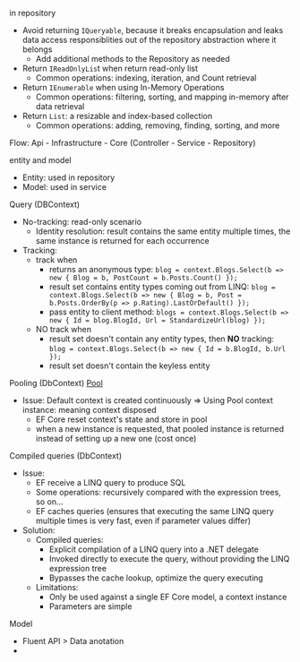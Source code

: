 ﻿in repository
- Avoid returning `IQueryable`, because it breaks encapsulation and leaks data access responsiblities out of the repository abstraction where it belongs
	+ Add additional methods to the Repository as needed
- Return `IReadOnlyLis`t when return read-only list
	+ Common operations: indexing, iteration, and Count retrieval
- Return `IEnumerable` when using In-Memory Operations
	+ Common operations: filtering, sorting, and mapping in-memory after data retrieval
- Return `List`: a resizable and index-based collection
	+ Common operations: adding, removing, finding, sorting, and more


Flow: Api - Infrastructure - Core
(Controller - Service - Repository)

entity and model
- Entity: used in repository
- Model: used in service

Query (DBContext)
- No-tracking: read-only scenario
	- Identity resolution: result contains the same entity multiple times, the same instance is returned for each occurrence
- Tracking: 
	- track when 
		+ returns an anonymous type: `blog = context.Blogs.Select(b => new { Blog = b, PostCount = b.Posts.Count() });`
		+ result set contains entity types coming out from LINQ: `blog = context.Blogs.Select(b => new { Blog = b, Post = b.Posts.OrderBy(p => p.Rating).LastOrDefault() });`
		+ pass entity to client method: `blogs = context.Blogs.Select(b => new { Id = blog.BlogId, Url = StandardizeUrl(blog) });`
	- NO track when
		+ result set doesn't contain any entity types, then **NO** tracking: `blog = context.Blogs.Select(b => new { Id = b.BlogId, b.Url });`
		+ result set doesn't contain the keyless entity

Pooling (DbContext) [Pool](https://learn.microsoft.com/en-us/ef/core/performance/advanced-performance-topics?tabs=with-di%2Cexpression-api-with-constant#dbcontext-pooling)
- Issue: Default context is created continuously
=> Using Pool context instance: meaning context disposed 
	- EF Core reset context's state and store in pool 
	- when a new instance is requested, that pooled instance is returned instead of setting up a new one (cost once)

Compiled queries (DbContext)
- Issue: 
	- EF receive a LINQ query to produce SQL
	- Some operations: recursively compared with the expression trees, so on...
	- EF caches queries (ensures that executing the same LINQ query multiple times is very fast, even if parameter values differ)
- Solution:
	- Compiled queries: 
		+ Explicit compilation of a LINQ query into a .NET delegate
		+ Invoked directly to execute the query, without providing the LINQ expression tree
		+ Bypasses the cache lookup, optimize the query executing
	- Limitations: 
		+ Only be used against a single EF Core model, a context instance
		+ Parameters are simple

Model
- Fluent API > Data anotation
- 